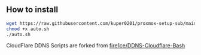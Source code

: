 ## How to install
```bash
wget https://raw.githubusercontent.com/kuper0201/proxmox-setup-sub/main/auto.sh
chmod +x auto.sh
./auto.sh
```

CloudFlare DDNS Scripts are forked from [fire1ce/DDNS-Cloudflare-Bash](https://github.com/fire1ce/DDNS-Cloudflare-Bash)
